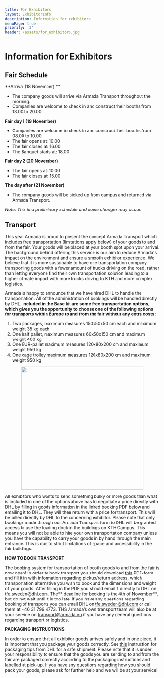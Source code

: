 ```yaml
---
title: For Exhibitors
layout: ExhibitorInfo
description: Information for exhibitors
menuPage: true
priority: '3'
header: /assets/for_exhibitors.jpg
---
```

# Information for Exhibitors

## Fair Schedule

**Arrival (18 November) **

* The company goods will arrive via Armada Transport throughout the morning.
* Companies are welcome to check in and construct their booths from 13.00 to 20.00

**Fair day 1 (19 November)**

* Companies are welcome to check in and construct  their booths from 08.00 to 10.00
* The fair opens  at: 10.00
* The fair closes at: 16.00
* The Banquet starts at: 18.00 

**Fair day 2 (20 November)**

* The fair opens at: 10.00
* The fair closes at: 15.00

**The day after (21 November)**

* The company goods will be picked up from campus and returned via Armada Transport.

_Note: This is a preliminary schedule and some changes may occur._

## Transport

This year Armada is proud to present the concept Armada Transport which includes free transportation (limitations apply below) of your goods to and from the fair. Your goods will be placed at your booth spot upon your arrival. The background behind offering this service is our aim to reduce Armada's impact on the environment and ensure a smooth exhibitor experience. We believe that it is more sustainable to have one transportation company transporting goods with a fewer amount of trucks driving on the road, rather than letting everyone find their own transportation solution leading to a higher climate impact with more trucks driving to KTH and more complex logistics.

Armada is happy to announce that we have hired DHL to handle the transportation. All of the administration of bookings will be handled directly by DHL. **Included in the Base kit are some free transportation options, which gives you the opportunity to choose one of the following options for transports within Europe to and from the fair without any extra costs:**

1. Two packages, maximum measures 150x50x50 cm each and maximum weight 35 kg each
2. One half pallet, maximum measures 60x50x150 cm and maximum weight 400 kg
3. One EUR-pallet maximum measures 120x80x200 cm and maximum weight 950 kg
4. One cage trolley maximum measures 120x80x200 cm and maximum weight 950 kg

<p style="text-align:center;">
<img src="/assets/dhl.png" height="400em" width="400em"/>
</p>

All exhibitors who wants to send something bulky or more goods than what is included in one of the options above has to negotiate a price directly with DHL by filling in goods information in the linked booking PDF below and emailing it to DHL. They will then return with a price for transport. This will be billed directly by DHL to the concerning exhibitor. Please note that only bookings made through our Armada Transport form to DHL will be granted access to use the loading dock in the buildings on KTH Campus. This means you will not be able to hire your own transportation company unless you have the capability to carry your goods in by hand through the main entrance. This is due to strict limitations of space and accessibility in the fair buildings.

**HOW TO BOOK TRANSPORT**

The booking system for transportation of booth goods to and from the fair is now open! In order to book transport you should download [this](https://drive.google.com/file/d/1pgUdfE9IM3zEuKVuL8XYmviRWqd9y284/view) PDF-form and fill it in with information regarding pickup/return address, which transportation alternative you wish to book and the dimensions and weight of your goods. After filling in the PDF you should email it directly to DHL on [tfe.sweden@dhl.com](<mailto: tfe.sweden@dhl.com>). The** deadline for booking is the 4th of November**, but do not wait until it is too late! If you have any questions regarding booking of transports you can email DHL on [tfe.sweden@dhl.com](<mailto: tfe.sweden@dhl.com>) or call them at +46 31 799 4773. THS Armada’s own transport team will also be at your service on [transport@armada.nu](<mailto: tfe.sweden@dhl.com>) if you have any general questions regarding transport or logistics.

**PACKAGING INSTRUCTIONS**

In order to ensure that all exhibitor goods arrives safely and in one piece, it is important that you package your goods correctly. See [this](https://drive.google.com/file/d/1AG32WhQxk5OlG1SNM9px8ksywvFyVE3s/view) instruction for packaging tips from DHL for a safe shipment. Please note that it is under your responsibility to ensure that the goods you are sending to and from the fair are packaged correctly according to the packaging instructions and labelled at pick-up. If you have any questions regarding how you should pack your goods, please ask for further help and we will be at your service!

##
